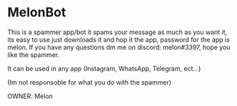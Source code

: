 # MelonBot
This is a spammer app/bot it spams your message as much as you want it, its easy to use just downloads it and hop it the app, password for the app is melon.
If you have any questions dm me on discord: melon#3397, hope you like the spammer.

It can be used in any app (Instagram, WhatsApp, Telegram, ect...)

(Im not responsoble for what you do with the spammer)



OWNER: Melon
